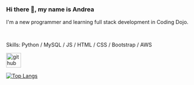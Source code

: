 ### Hi there 👋, my name is Andrea

I'm a new programmer and learning full stack development in Coding Dojo.

<br/>


Skills: Python / MySQL / JS / HTML / CSS / Bootstrap / AWS

[<img src='https://cdn.jsdelivr.net/npm/simple-icons@3.0.1/icons/github.svg' alt='github' height='40'>](https://github.com/andreachou)  

[![Top Langs](https://github-readme-stats.vercel.app/api/top-langs/?username=andreachou)](https://github.com/anuraghazra/github-readme-stats)

